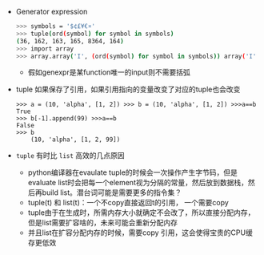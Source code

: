 - Generator expression
    ```bash
    >>> symbols = '$¢£¥€¤'
    >>> tuple(ord(symbol) for symbol in symbols)
    (36, 162, 163, 165, 8364, 164)
    >>> import array
    >>> array.array('I', (ord(symbol) for symbol in symbols)) array('I', [36, 162, 163, 165, 8364, 164])

    ```
    - 假如genexpr是某function唯一的input则不需要括弧

- tuple 如果保存了引用，如果引用指向的变量改变了对应的tuple也会改变

    ```
    >>> a = (10, 'alpha', [1, 2]) >>> b = (10, 'alpha', [1, 2]) >>>a==b
    True
    >>> b[-1].append(99) >>>a==b
    False
    >>> b
        (10, 'alpha', [1, 2, 99])

    ```

- `tuple` 有时比 `list` 高效的几点原因
    - python编译器在evaulate tuple的时候会一次操作产生字节码，但是evaluate list时会把每一个element视为分隔的常量，然后放到数据栈，然后再build list。潜台词可能是需要更多的指令集？
    - tuple(t) 和 list(t)：一个不copy直接返回t的引用， 一个需要copy
    - tuple由于在生成时，所需内存大小就确定不会改了，所以直接分配内存，但是list需要扩容啥的，未来可能会重新分配内存
    - 并且list在扩容分配内存的时候，需要copy 引用，这会使得宝贵的CPU缓存更低效

    